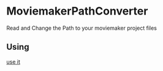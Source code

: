 # MoviemakerPathConverter
Read and Change the Path to your moviemaker project files

## Using
[use it](https://simon-laux.github.io/MoviemakerPathConverter)
